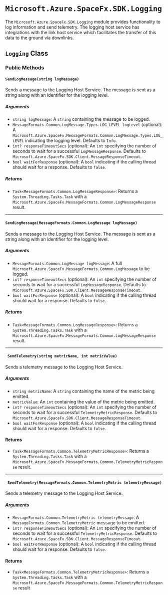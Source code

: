 # `Microsoft.Azure.SpaceFx.SDK.Logging`

The `Microsoft.Azure.SpaceFx.SDK.Logging` module provides functionality to log information and send telemetry. The logging host service has integrations with the link host service which facilitates the transfer of this data to the ground via downlinks.

## `Logging` Class

### Public Methods

#### `SendLogMessage(string logMessage)`

Sends a message to the Logging Host Service. The message is sent as a string along with an identifier for the logging level.

##### **Arguments**

- `string logMessage`: A `string` containing the message to be logged.
- `MessageFormats.Common.LogMessage.Types.LOG_LEVEL logLevel` (optional): A `Microsoft.Azure.SpaceFx.MessageFormats.Common.LogMessage.Types.LOG_LEVEL` indicating the logging level. Defaults to `Info`.
- `int? responseTimeoutSecs` (optional): An `int` specifying the number of seconds to wait for a successful `LogMessageResponse`. Defaults to `Microsoft.Azure.SpaceFx.SDK.Client.MessageResponseTimeout`.
- `bool waitForResponse` (optional): A `bool` indicating if the calling thread should wait for a response. Defaults to `false`.

##### **Returns**

- `Task<MessageFormats.Common.LogMessageResponse>`: Returns a `System.Threading.Tasks.Task` with a `Microsoft.Azure.SpaceFx.MessageFormats.Common.LogMessageResponse` result.

---

#### `SendLogMessage(MessageFormats.Common.LogMessage logMessage)`

Sends a message to the Logging Host Service. The message is sent as a string along with an identifier for the logging level.

##### **Arguments**

- `MessageFormats.Common.LogMessage logMessage`: A full `Microsoft.Azure.SpaceFx.MessageFormats.Common.LogMessage` to be logged.
- `int? responseTimeoutSecs` (optional): An `int` specifying the number of seconds to wait for a successful `LogMessageResponse`. Defaults to `Microsoft.Azure.SpaceFx.SDK.Client.MessageResponseTimeout`.
- `bool waitForResponse` (optional): A `bool` indicating if the calling thread should wait for a response. Defaults to `false`.

##### **Returns**

- `Task<MessageFormats.Common.LogMessageResponse>`: Returns a `System.Threading.Tasks.Task` with a `Microsoft.Azure.SpaceFx.MessageFormats.Common.LogMessageResponse` result.

---

#### ` SendTelemetry(string metricName, int metricValue)`

Sends a telemetry message to the Logging Host Service.

##### **Arguments**

- `string metricName`: A `string` containing the name of the metric being emitted.
- `metricValue`: An `int` containing the value of the metric being emitted.
- `int? responseTimeoutSecs` (optional): An `int` specifying the number of seconds to wait for a successful `TelemetryMetricResponse`. Defaults to `Microsoft.Azure.SpaceFx.SDK.Client.MessageResponseTimeout`.
- `bool waitForResponse` (optional): A `bool` indicating if the calling thread should wait for a response. Defaults to `false`.

#### **Returns**

- `Task<MessageFormats.Common.TelemetryMetricResponse>`: Returns a `System.Threading.Tasks.Task` with a `Microsoft.Azure.SpaceFx.MessageFormats.Common.TelemetryMetricResponse` result.

---

#### ` SendTelemetry(MessageFormats.Common.TelemetryMetric telemetryMessage)`

Sends a telemetry message to the Logging Host Service.

##### **Arguments**

- `MessageFormats.Common.TelemetryMetric telemetryMessage`: A `MessageFormats.Common.TelemetryMetric` message to be emitted.
- `int? responseTimeoutSecs` (optional): An `int` specifying the number of seconds to wait for a successful `TelemetryMetricResponse`. Defaults to `Microsoft.Azure.SpaceFx.SDK.Client.MessageResponseTimeout`.
- `bool waitForResponse` (optional): A `bool` indicating if the calling thread should wait for a response. Defaults to `false`.

#### **Returns**

- `Task<MessageFormats.Common.TelemetryMetricResponse>`: Returns a `System.Threading.Tasks.Task` with a `Microsoft.Azure.SpaceFx.MessageFormats.Common.TelemetryMetricResponse` result
